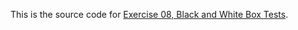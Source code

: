 This is the source code for [Exercise 08, Black and White Box Tests](http://bkleinen.github.io/ws2013/info3/labs/lab-08.html).

